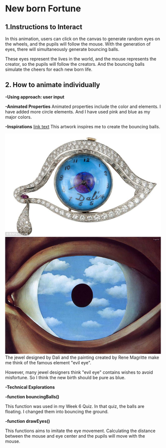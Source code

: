 # New born Fortune
## 1.Instructions to Interact
In this animation, users can click on the canvas to generate random eyes on the wheels, and the pupils will follow the mouse. With the generation of eyes, there will simultaneously generate bouncing balls.

These eyes represent the lives in the world, and the mouse represents the creator, so the pupils will follow the creators. And the bouncing balls simulate the cheers for each new born life.
## 2. How to animate individually
**-Using approach: user input**

**-Animated Properties**
Animated properties include the color and elements. I have added more circle elements. And I have used pink and blue as my major colors.

**-Inspirations**
[link text](https://openprocessing.org/sketch/2275129)
This artwork inspires me to create the bouncing balls.

![A painting of Buchholz](assets/Dali.jpg)
![A painting of Buchholz](assets/TheFalseMirror.jpg)
The jewel designed by Dali and the painting created by Rene Magritte make me think of the famous element "evil eye".

However, many jewel designers think "evil eye" contains wishes to avoid misfortune. So I think the new birth should be pure as blue.

**-Technical Explorations**

  **-function bouncingBalls()**

This function was used in my Week 6 Quiz. In that quiz, the balls are floating. I changed them into bouncing the ground.

  **-function drawEyes()**

This functions aims to imitate the eye movement. Calculating the distance between the mouse and eye center and the pupils will move with the mouse.
